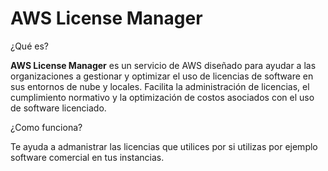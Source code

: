 # AWS License Manager

¿Qué es?

**AWS License Manager** es un servicio de AWS diseñado para ayudar a las organizaciones a gestionar y optimizar el uso de licencias de software en sus entornos de nube y locales. Facilita la administración de licencias, el cumplimiento normativo y la optimización de costos asociados con el uso de software licenciado.

¿Como funciona?

Te ayuda a admanistrar las licencias que utilices por si utilizas por ejemplo software comercial en tus instancias.